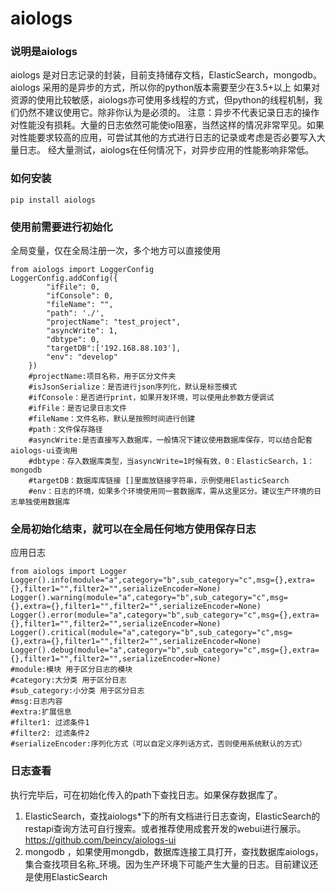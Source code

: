 # aiologs
### 说明是aiologs
aiologs 是对日志记录的封装，目前支持储存文档，ElasticSearch，mongodb。
aiologs 采用的是异步的方式，所以你的python版本需要至少在3.5+以上
如果对资源的使用比较敏感，aiologs亦可使用多线程的方式，但python的线程机制，我们仍然不建议使用它。除非你认为是必须的。
注意：异步不代表记录日志的操作对性能没有损耗。大量的日志依然可能使io阻塞，当然这样的情况非常罕见。如果对性能要求较高的应用，可尝试其他的方式进行日志的记录或考虑是否必要写入大量日志。
经大量测试，aiologs在任何情况下，对异步应用的性能影响非常低。
### 如何安装
```
pip install aiologs
```
### 使用前需要进行初始化
全局变量，仅在全局注册一次，多个地方可以直接使用
```
from aiologs import LoggerConfig
LoggerConfig.addConfig({
        "ifFile": 0,
        "ifConsole": 0,
        "fileName": "",
        "path": './',
        "projectName": "test_project", 
        "asyncWrite": 1,
        "dbtype": 0,
        "targetDB":['192.168.88.103'],
        "env": "develop"
    })
    #projectName:项目名称，用于区分文件夹
    #isJsonSerialize：是否进行json序列化，默认是标签模式
    #ifConsole：是否进行print，如果开发环境，可以使用此参数方便调试
    #ifFile：是否记录日志文件
    #fileName：文件名称，默认是按照时间进行创建
    #path：文件保存路径
    #asyncWrite:是否直接写入数据库，一般情况下建议使用数据库保存，可以结合配套aiologs-ui查询用
    #dbtype：存入数据库类型，当asyncWrite=1时候有效，0：ElasticSearch，1：mongodb
    #targetDB：数据库库链接 []里面放链接字符串，示例使用ElasticSearch
    #env：日志的环境，如果多个环境使用同一套数据库，需从这里区分。建议生产环境的日志单独使用数据库
```
### 全局初始化结束，就可以在全局任何地方使用保存日志
应用日志
```
from aiologs import Logger
Logger().info(module="a",category="b",sub_category="c",msg={},extra={},filter1="",filter2="",serializeEncoder=None)
Logger().warning(module="a",category="b",sub_category="c",msg={},extra={},filter1="",filter2="",serializeEncoder=None)
Logger().error(module="a",category="b",sub_category="c",msg={},extra={},filter1="",filter2="",serializeEncoder=None)
Logger().critical(module="a",category="b",sub_category="c",msg={},extra={},filter1="",filter2="",serializeEncoder=None)
Logger().debug(module="a",category="b",sub_category="c",msg={},extra={},filter1="",filter2="",serializeEncoder=None)
#module:模块 用于区分日志的模块
#category:大分类 用于区分日志
#sub_category:小分类 用于区分日志
#msg:日志内容
#extra:扩展信息
#filter1: 过滤条件1
#filter2: 过滤条件2
#serializeEncoder:序列化方式（可以自定义序列话方式，否则使用系统默认的方式）
```
### 日志查看
执行完毕后，可在初始化传入的path下查找日志。如果保存数据库了。

1. ElasticSearch，查找aiologs*下的所有文档进行日志查询，ElasticSearch的restapi查询方法可自行搜索。或者推荐使用成套开发的webui进行展示。https://github.com/beincy/aiologs-ui
2. mongodb ，如果使用mongdb，数据库连接工具打开，查找数据库aiologs，集合查找项目名称_环境。因为生产环境下可能产生大量的日志。目前建议还是使用ElasticSearch

